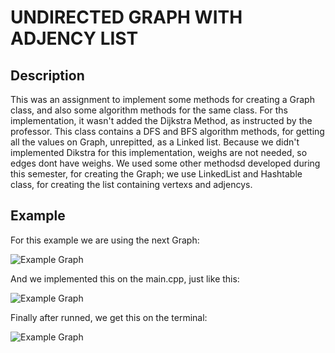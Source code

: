 # UNDIRECTED GRAPH WITH ADJENCY LIST

## Description
This was an assignment to implement some methods for creating a Graph class, and also some algorithm methods for the same class. For ths implementation, it wasn't added the Dijkstra Method, as instructed by the professor. This class contains a DFS and BFS algorithm methods, for getting all the values on Graph, unrepitted, as a Linked list. Because we didn't implemented Dikstra for this implementation, weighs are not needed, so edges dont have weighs.
We used some other methodsd developed during this semester, for creating the Graph; we use LinkedList and Hashtable class, for creating the list containing vertexs and adjencys. 

## Example
For this example we are using the next Graph:

![Example Graph](https://github.com/justNeto/EvidenciaGrafos/blob/master/NoDirigidoAdyacencia/images/example.PNG?raw=true)

And we implemented this on the main.cpp, just like this:

![Example Graph](https://github.com/justNeto/EvidenciaGrafos/blob/master/NoDirigidoAdyacencia/images/example_1.PNG?raw=true)

Finally after runned, we get this on the terminal:

![Example Graph](https://github.com/justNeto/EvidenciaGrafos/blob/master/NoDirigidoAdyacencia/images/example_2.PNG?raw=true)
